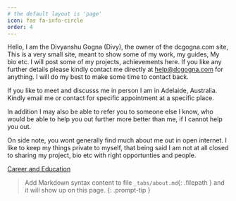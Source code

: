 ```yaml
---
# the default layout is 'page'
icon: fas fa-info-circle
order: 4
---
```


Hello, I am the Divyanshu Gogna (Divy), the owner of the dcgogna.com site, This is a very small site, meant to show some of my work, my guides, My bio etc. I will post some of my projects, achievements here. If you like any further details please kindly contact me directly at help@dcgogna.com for anything. I will do my best to make some time to contact back.

If you like to meet and discusss me in person I am in Adelaide, Australia. Kindly email me or contact for specific appointment at a specific place.

In addition I may also be able to refer you to someone else I know, who would be able to help you out further more better than me, if I cannot help you out.

On side note, you wont generally find much about me out in open internet. I like to keep my things private to myself, that being said I am not at all closed to sharing my project, bio etc with right opportunties and people. 

[Career and Education](`_tabs/CareerEducation.md')

> Add Markdown syntax content to file `_tabs/about.md`{: .filepath } and it will show up on this page.
{: .prompt-tip }
